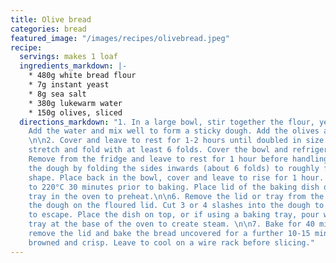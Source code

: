 ```yaml
---
title: Olive bread
categories: bread
featured_image: "/images/recipes/olivebread.jpeg"
recipe:
  servings: makes 1 loaf
  ingredients_markdown: |-
    * 480g white bread flour
    * 7g instant yeast
    * 8g sea salt
    * 380g lukewarm water
    * 150g olives, sliced
  directions_markdown: "1. In a large bowl, stir together the flour, yeast and salt.
    Add the water and mix well to form a sticky dough. Add the olives and mix through.
    \n\n2. Cover and leave to rest for 1-2 hours until doubled in size. Perform a
    stretch and fold with at least 6 folds. Cover the bowl and refrigerate overnight.\n\n3.
    Remove from the fridge and leave to rest for 1 hour before handling. \n\n4. Shape
    the dough by folding the sides inwards (about 6 folds) to roughly form a round
    shape. Place back in the bowl, cover and leave to rise for 1 hour. \n\n5. Preheat
    to 220°C 30 minutes prior to baking. Place lid of the baking dish or a baking
    tray in the oven to preheat.\n\n6. Remove the lid or tray from the oven. Place
    the dough on the floured lid. Cut 3 or 4 slashes into the dough to allow the air
    to escape. Place the dish on top, or if using a baking tray, pour water into a
    tray at the base of the oven to create steam. \n\n7. Bake for 40 minutes, then
    remove the lid and bake the bread uncovered for a further 10-15 minutes until
    browned and crisp. Leave to cool on a wire rack before slicing."
---
```

